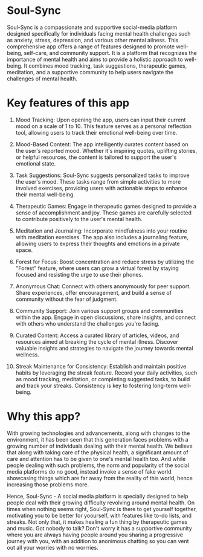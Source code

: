 # Soul-Sync
Soul-Sync is a compassionate and supportive social-media platform designed specifically for individuals facing mental health challenges such as anxiety, stress, depression, and various other mental ailness. This comprehensive app offers a range of features designed to promote well-being, self-care, and community support. It is a platform that recognizes the importance of mental health and aims to provide a holistic approach to well-being. It combines mood tracking, task suggestions, therapeutic games, meditation, and a supportive community to help users navigate the challenges of mental health.

# Key features of this app
1. Mood Tracking:
Upon opening the app, users can input their current mood on a scale of 1 to 10. This feature serves as a personal reflection tool, allowing users to track their emotional well-being over time.

2. Mood-Based Content:
The app intelligently curates content based on the user's reported mood. Whether it's inspiring quotes, uplifting stories, or helpful resources, the content is tailored to support the user's emotional state.

3. Task Suggestions:
Soul-Sync suggests personalized tasks to improve the user's mood. These tasks range from simple activities to more involved exercises, providing users with actionable steps to enhance their mental well-being.

4. Therapeutic Games:
Engage in therapeutic games designed to provide a sense of accomplishment and joy. These games are carefully selected to contribute positively to the user's mental health.

5. Meditation and Journaling:
Incorporate mindfulness into your routine with meditation exercises. The app also includes a journaling feature, allowing users to express their thoughts and emotions in a private space.

6. Forest for Focus:
Boost concentration and reduce stress by utilizing the "Forest" feature, where users can grow a virtual forest by staying focused and resisting the urge to use their phones.

7. Anonymous Chat:
Connect with others anonymously for peer support. Share experiences, offer encouragement, and build a sense of community without the fear of judgment.

8. Community Support:
Join various support groups and communities within the app. Engage in open discussions, share insights, and connect with others who understand the challenges you're facing.

9. Curated Content:
Access a curated library of articles, videos, and resources aimed at breaking the cycle of mental illness. Discover valuable insights and strategies to navigate the journey towards mental wellness.

10. Streak Maintenance for Consistency:
Establish and maintain positive habits by leveraging the streak feature. Record your daily activities, such as mood tracking, meditation, or completing suggested tasks, to build and track your streaks. Consistency is key to fostering long-term well-being.


# Why this app?
With growing technologies and advancements, along with changes to the environment, it has been seen that this generation faces problems with a growing number of individuals dealing with their mental health. We believe that along with taking care of the physical health, a significant amount of care and attention has to be given to one's mental health too. And while people dealing with such problems, the norm and popularity of the social media platforms do no good, instead invoke a sense of fake world showcasing things which are far away from the reality of this world, hence increasing those problems more.

Hence, Soul-Sync - A social media platform is specially designed to help people deal with their growing difficulty revolving around mental health. On times when nothing seems right, Soul-Sync is there to get yourself together, motivating you to be better for yoourself, with features like to-do lists, and streaks. Not only that, it makes healing a fun thing by therapeutic games and music. Got nobody to talk? Don't worry it has a supportive community where you are always having people around you sharing a progressive journey with you, with an addition to anonimous chatting so you can vent out all your worries with no worrries.


